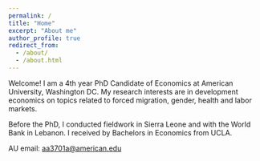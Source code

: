 ```yaml
---
permalink: /
title: "Home"
excerpt: "About me"
author_profile: true
redirect_from: 
  - /about/
  - /about.html
---
```


Welcome! I am a 4th year PhD Candidate of Economics at American University, Washington DC. My research interests are in development economics on topics related to forced migration, gender, health and labor markets. 

Before the PhD, I conducted fieldwork in Sierra Leone and with the World Bank in Lebanon. I received by Bachelors in Economics from UCLA.

AU email: aa3701a@american.edu
